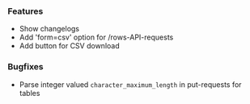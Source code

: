 <!--
SPDX-FileCopyrightText: 2025 Christian Winger <https://github.com/wingechr> © Öko-Institut e.V.
SPDX-FileCopyrightText: 2025 Martin Glauer <https://github.com/MGlauer> © Otto-von-Guericke-Universität Magdeburg

SPDX-License-Identifier: CC0-1.0
-->

### Features

- Show changelogs
- Add 'form=csv' option for /rows-API-requests
- Add button for CSV download

### Bugfixes

- Parse integer valued `character_maximum_length` in put-requests for tables
